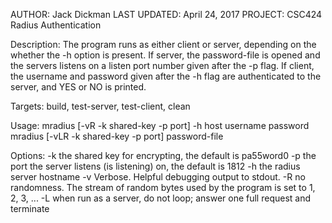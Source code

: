 AUTHOR:		    Jack Dickman
LAST UPDATED:	April 24, 2017
PROJECT:		  CSC424 Radius Authentication


Description:	The program runs as either client or server, depending on the whether the -h option is present. 
			        If server, the password-file is opened and the servers listens on a listen port number given 
			        after the -p flag. If client, the username and password given after the -h flag are authenticated
			        to the server, and YES or NO is printed.


Targets:		  build, test-server, test-client, clean

Usage:		    mradius [-vR -k shared-key -p port] -h host username password
    			    mradius [-vLR -k shared-key -p port] password-file

Options:		-k the shared key for encrypting, the default is pa55word0
    			  -p the port the server listens (is listening) on, the default is 1812
    			  -h the radius server hostname
    			  -v Verbose. Helpful debugging output to stdout. 
    			  -R no randomness. The stream of random bytes used by the program is set to 1, 2, 3, ... 
    			  -L when run as a server, do not loop; answer one full request and terminate
